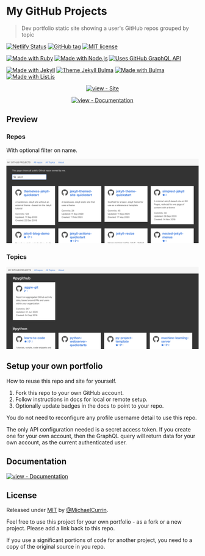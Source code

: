 # My GitHub Projects
> Dev portfolio static site showing a user's GitHub repos grouped by topic

[![Netlify Status](https://api.netlify.com/api/v1/badges/43e6a441-a21b-4672-84be-e182a337e4cc/deploy-status)](https://app.netlify.com/sites/michael-currin/deploys)
[![GitHub tag](https://img.shields.io/github/tag/MichaelCurrin/my-github-projects?include_prereleases&sort=semver)](https://github.com/MichaelCurrin/my-github-projects/releases/)
[![MIT license](https://img.shields.io/badge/License-MIT-blue)](#license)

[![Made with Ruby](https://img.shields.io/badge/Ruby->=2.6-blue?logo=ruby)](https://www.ruby-lang.org)
[![Made with Node.js](https://img.shields.io/badge/Node.js->=12-blue?logo=javascript)](https://nodejs.org/)
[![Uses GitHub GraphQL API](https://img.shields.io/badge/Uses-GitHub_GraphQL_API-blue?logo=graphql)](https://developer.github.com/v4/)

[![Made with Jekyll](https://img.shields.io/badge/jekyll-4-blue?logo=jekyll)](https://jekyllrb.com)
[![Theme Jekyll Bulma](https://img.shields.io/badge/Theme-jekyll--bulma-blue)](https://github.com/jekyll-octopod/jekyll-bulma)
[![Made with Bulma](https://img.shields.io/badge/Made_with-Bulma-blue?logo=bulma)](https://bulma.io/)
[![Made with List.js](https://img.shields.io/badge/Made_with-List.js-blue)](https://listjs.com/)


<div align="center">

[![view - Site](https://img.shields.io/badge/View_site-My_GitHub_Projects-2ea44f?style=for-the-badge&logo=netlify)](https://michael-currin.netlify.app)

[![view - Documentation](https://img.shields.io/badge/view-Documentation-blue?style=for-the-badge)](https://michaelcurrin.github.io/my-github-projects/)

</div>


## Preview

### Repos

With optional filter on name.

[![Sample screenshot 1](/sample-1.png)](https://michael-currin.netlify.app/repos/)

### Topics

[![Sample screenshot 2](/sample-2.png)](https://michael-currin.netlify.app/topics/)


## Setup your own portfolio

How to reuse this repo and site for yourself.

1. Fork this repo to your own GitHub account.
3. Follow instructions in docs for local or remote setup.
2. Optionally update badges in the docs to point to your repo.

You do not need to reconfigure any profile username detail to use this repo.

The only API configuration needed is a secret access token. If you create one for your own account, then the GraphQL query will return data for your own account, as the current authenticated user.


## Documentation

[![view - Documentation](https://img.shields.io/badge/view-Documentation-blue?style=for-the-badge)](/docs/)


## License

Released under [MIT](/LICENSE) by [@MichaelCurrin](https://github.com/MichaelCurrin).

Feel free to use this project for your own portfolio - as a fork or a new project. Please add a link back to this repo.

If you use a significant portions of code for another project, you need to a copy of the original source in you repo.
